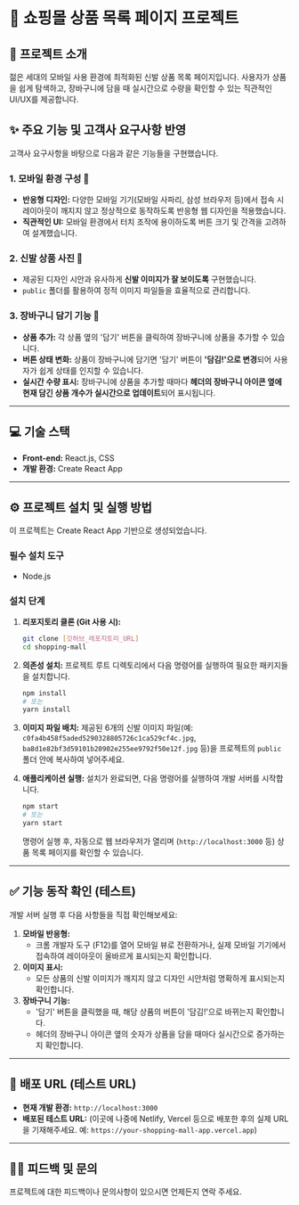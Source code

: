 # 👟 쇼핑몰 상품 목록 페이지 프로젝트

## 🚀 프로젝트 소개

젊은 세대의 모바일 사용 환경에 최적화된 신발 상품 목록 페이지입니다. 사용자가 상품을 쉽게 탐색하고, 장바구니에 담을 때 실시간으로 수량을 확인할 수 있는 직관적인 UI/UX를 제공합니다.

## ✨ 주요 기능 및 고객사 요구사항 반영

고객사 요구사항을 바탕으로 다음과 같은 기능들을 구현했습니다.

### 1. 모바일 환경 구성 📱
* **반응형 디자인:** 다양한 모바일 기기(모바일 사파리, 삼성 브라우저 등)에서 접속 시 레이아웃이 깨지지 않고 정상적으로 동작하도록 반응형 웹 디자인을 적용했습니다.
* **직관적인 UI:** 모바일 환경에서 터치 조작에 용이하도록 버튼 크기 및 간격을 고려하여 설계했습니다.

### 2. 신발 상품 사진 📸
* 제공된 디자인 시안과 유사하게 **신발 이미지가 잘 보이도록** 구현했습니다.
* `public` 폴더를 활용하여 정적 이미지 파일들을 효율적으로 관리합니다.

### 3. 장바구니 담기 기능 🛒
* **상품 추가:** 각 상품 옆의 '담기' 버튼을 클릭하여 장바구니에 상품을 추가할 수 있습니다.
* **버튼 상태 변화:** 상품이 장바구니에 담기면 '담기' 버튼이 **'담김!'으로 변경**되어 사용자가 쉽게 상태를 인지할 수 있습니다.
* **실시간 수량 표시:** 장바구니에 상품을 추가할 때마다 **헤더의 장바구니 아이콘 옆에 현재 담긴 상품 개수가 실시간으로 업데이트**되어 표시됩니다.

---

## 💻 기술 스택

* **Front-end:** React.js, CSS
* **개발 환경:** Create React App

---

## ⚙️ 프로젝트 설치 및 실행 방법

이 프로젝트는 Create React App 기반으로 생성되었습니다.

### 필수 설치 도구
* Node.js 

### 설치 단계

1.  **리포지토리 클론 (Git 사용 시):**
    ```bash
    git clone [깃허브_레포지토리_URL]
    cd shopping-mall
    ```

2.  **의존성 설치:**
    프로젝트 루트 디렉토리에서 다음 명령어를 실행하여 필요한 패키지들을 설치합니다.
    ```bash
    npm install
    # 또는
    yarn install
    ```

3.  **이미지 파일 배치:**
    제공된 6개의 신발 이미지 파일(예: `c0fa4b458f5aded5290328805726c1ca529cf4c.jpg`, `ba8d1e82bf3d59101b20902e255ee9792f50e12f.jpg` 등)을 프로젝트의 `public` 폴더 안에 복사하여 넣어주세요.

4.  **애플리케이션 실행:**
    설치가 완료되면, 다음 명령어를 실행하여 개발 서버를 시작합니다.
    ```bash
    npm start
    # 또는
    yarn start
    ```
    명령어 실행 후, 자동으로 웹 브라우저가 열리며 (`http://localhost:3000` 등) 상품 목록 페이지를 확인할 수 있습니다.

---

## ✅ 기능 동작 확인 (테스트)

개발 서버 실행 후 다음 사항들을 직접 확인해보세요:

1.  **모바일 반응형:**
    * 크롬 개발자 도구 (F12)를 열어 모바일 뷰로 전환하거나, 실제 모바일 기기에서 접속하여 레이아웃이 올바르게 표시되는지 확인합니다.
2.  **이미지 표시:**
    * 모든 상품의 신발 이미지가 깨지지 않고 디자인 시안처럼 명확하게 표시되는지 확인합니다.
3.  **장바구니 기능:**
    * '담기' 버튼을 클릭했을 때, 해당 상품의 버튼이 '담김!'으로 바뀌는지 확인합니다.
    * 헤더의 장바구니 아이콘 옆의 숫자가 상품을 담을 때마다 실시간으로 증가하는지 확인합니다.

---

## 🔗 배포 URL (테스트 URL)

* **현재 개발 환경:** `http://localhost:3000`
* **배포된 테스트 URL:** (이곳에 나중에 Netlify, Vercel 등으로 배포한 후의 실제 URL을 기재해주세요. 예: `https://your-shopping-mall-app.vercel.app`)

---

## 🙋‍♂️ 피드백 및 문의

프로젝트에 대한 피드백이나 문의사항이 있으시면 언제든지 연락 주세요.
